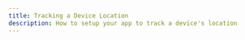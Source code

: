 ```yaml
---
title: Tracking a Device Location
description: How to setup your app to track a device's location
---
```


<inline-fragment platform="android" src="~/guides/location-service/fragments/tracking-device-location-android.md"></inline-fragment>
